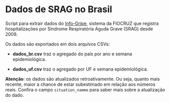 # Dados de SRAG no Brasil
Script para extrair dados do [Info-Gripe](http://info.gripe.fiocruz.br/), sistema da FIOCRUZ que registra hospitalizações por Síndrome Respiratória Aguda Grave (SRAG) desde 2009.

Os dados são exportados em dois arquivos CSVs:

* **dados_br.csv** traz o agregado do país por ano e semana epidemiológica.

* **dados_uf.csv** traz o agregado por UF e semana epidemiológica.

**Atenção**: os dados são atualizados retroativamente. Ou seja, quanto mais recente, maior a chance de estar subestimado em relação aos números reais. Confira o campo `situation_namme` para saber mais sobre a atualização do dado.